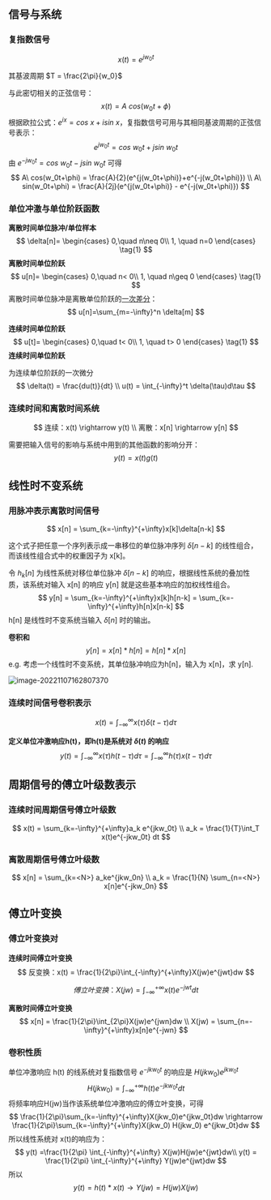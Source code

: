 ## 信号与系统

### 复指数信号

$$
x(t) = e^{jw_0t}
$$

其基波周期 $T = \frac{2\pi}{w_0}$

与此密切相关的正弦信号：
$$
x(t) = A\ cos(w_0t+\phi)
$$
根据欧拉公式：$e^{ix} = cos\ x + isin\ x$，复指数信号可用与其相同基波周期的正弦信号表示：
$$
e^{jw_0t} = cos\ w_0t + jsin\ w_0t
$$
由 $e^{-jw_0t} = cos\ w_0t - jsin\ w_0t$ 可得
$$
A\ cos(w_0t+\phi) = \frac{A}{2}(e^{j(w_0t+\phi)}+e^{-j(w_0t+\phi)}) \\
A\ sin(w_0t+\phi) = \frac{A}{2j}(e^{j(w_0t+\phi)} - e^{-j(w_0t+\phi)})
$$

### 单位冲激与单位阶跃函数

**离散时间单位脉冲/单位样本**
$$
\delta[n]=
\begin{cases}
0,\quad n\neq 0\\
1, \quad n=0
\end{cases}
\tag{1}
$$
**离散时间单位阶跃**
$$
u[n]=
\begin{cases}
0,\quad n< 0\\
1, \quad n\geq 0
\end{cases}
\tag{1}
$$
离散时间单位脉冲是离散单位阶跃的<u>一次差分</u>：
$$
u[n]=\sum_{m=-\infty}^n \delta[m]
$$


**连续时间单位阶跃**
$$
u[t]=
\begin{cases}
0,\quad t< 0\\
1, \quad t> 0
\end{cases}
\tag{1}
$$
**连续时间单位阶跃**

为连续单位阶跃的一次微分
$$
\delta(t) = \frac{du(t)}{dt} \\
u(t) = \int_{-\infty}^t \delta(\tau)d\tau
$$

### 连续时间和离散时间系统

$$
连续：x(t) \rightarrow y(t) \\
离散：x[n] \rightarrow y[n]
$$

需要把输入信号的影响与系统中用到的其他函数的影响分开：
$$
y(t) = x(t)g(t)
$$

## 线性时不变系统

### 用脉冲表示离散时间信号

$$
x[n] = \sum_{k=-\infty}^{+\infty}x[k]\delta[n-k]
$$

这个式子把任意一个序列表示成一串移位的单位脉冲序列 $\delta[n-k]$ 的线性组合，而该线性组合式中的权重因子为 x[k]。

令 $h_k[n]$ 为线性系统对移位单位脉冲 $\delta[n-k]$ 的响应，根据线性系统的叠加性质，该系统对输入 x[n] 的响应 y[n] 就是这些基本响应的加权线性组合。
$$
y[n] = \sum_{k=-\infty}^{+\infty}x[k]h[n-k] = \sum_{k=-\infty}^{+\infty}h[n]x[n-k]
$$
h[n] 是线性时不变系统当输入 $\delta[n]$ 时的输出。

**卷积和**
$$
y[n] = x[n] *h[n] = h[n]*x[n]
$$
e.g. 考虑一个线性时不变系统，其单位脉冲响应为h[n]，输入为 x[n]，求 y[n].

![image-20221107162807370](https://cdn.jsdelivr.net/gh/J-M-LIU/pic-bed@master//img/image-20221107162807370.png)

### 连续时间信号卷积表示

$$
x(t) = \int_{-\infty}^{\infty}x(\tau)\delta(t-\tau)d\tau
$$

**定义单位冲激响应h(t)，即h(t)是系统对 $\delta(t)$ 的响应**
$$
y(t) = \int_{-\infty}^{\infty}x(\tau)h(t-\tau)d\tau = \int_{-\infty}^{\infty}h(\tau)x(t-\tau)d\tau
$$


## 周期信号的傅立叶级数表示

### 连续时间周期信号傅立叶级数

$$
x(t) = \sum_{k=-\infty}^{+\infty}a_k e^{jkw_0t} \\
a_k = \frac{1}{T}\int_T x(t)e^{-jkw_0t} dt
$$

### 离散周期信号傅立叶级数

$$
x[n] = \sum_{k=<N>} a_ke^{jkw_0n} \\
a_k = \frac{1}{N} \sum_{n=<N>} x[n]e^{-jkw_0n}
$$

## 傅立叶变换

### 傅立叶变换对

**连续时间傅立叶变换**
$$
反变换：x(t) = \frac{1}{2\pi}\int_{-\infty}^{+\infty}X(jw)e^{jwt}dw
$$

$$
傅立叶变换：X(jw) = \int_{-\infty}^{+\infty} x(t) e^{-jwt}dt
$$

**离散时间傅立叶变换**
$$
x[n] = \frac{1}{2\pi}\int_{2\pi}X(jw)e^{jwn}dw \\
X(jw) = \sum_{n=-\infty}^{+\infty}x[n]e^{-jwn}
$$


### 卷积性质

单位冲激响应 h(t) 的线系统对复指数信号 $e^{-jkw_0t}$ 的响应是 $H(jkw_0)e^{jkw_0t}$
$$
H(jkw_0) = \int_{-\infty}^{+\infty} h(t) e^{-jkw_0t} dt
$$
将频率响应H(jw)当作该系统单位冲激响应的傅立叶变换，可得
$$
\frac{1}{2\pi}\sum_{k=-\infty}^{+\infty}X(jkw_0)e^{jkw_0t}dw \rightarrow  \frac{1}{2\pi}\sum_{k=-\infty}^{+\infty}X(jkw_0) H(jkw_0) e^{jkw_0t}dw
$$
所以线性系统对 x(t)的响应为：
$$
y(t) =\frac{1}{2\pi} \int_{-\infty}^{+\infty} X(jw)H(jw)e^{jwt}dw\\
y(t) = \frac{1}{2\pi} \int_{-\infty}^{+\infty} Y(jw)e^{jwt}dw
$$
所以
$$
y(t)=h(t)*x(t)
\rightarrow
Y(jw) = H(jw)X(jw)
$$
